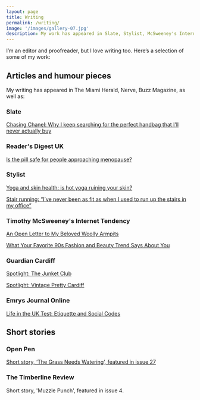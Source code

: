 ```yaml
---
layout: page
title: Writing
permalink: /writing/
image: '/images/gallery-07.jpg'
description: My work has appeared in Slate, Stylist, McSweeney's Internet Tendency, Open Pen, among others.
---
```

I’m an editor and proofreader, but I love writing too. Here’s a selection of some of my work:

## Articles and humour pieces
My writing has appeared in The Miami Herald, Nerve, Buzz Magazine, as well as:

### Slate
[Chasing Chanel: Why I keep searching for the perfect handbag that I’ll never actually buy](https://slate.com/human-interest/2021/03/chanel-handbag-rabbit-hole.html)

### Reader's Digest UK
[Is the pill safe for people approaching menopause?](https://www.readersdigest.co.uk/health/menopause/is-the-pill-safe-for-people-approaching-menopause)

### Stylist
[Yoga and skin health: is hot yoga ruining your skin?](https://www.stylist.co.uk/fitness-health/wellbeing/hot-yoga-ruining-skin/630077)  

[Stair running: “I’ve never been as fit as when I used to run up the stairs in my office”](https://www.stylist.co.uk/fitness-health/workouts/stair-running-free-killer-cardio-workout/563155)

### Timothy McSweeney's Internet Tendency
[An Open Letter to My Beloved Woolly Armpits](http://www.mcsweeneys.net/articles/an-open-letter-to-my-beloved-woolly-armpits)  

[What Your Favorite 90s Fashion and Beauty Trend Says About You](http://www.mcsweeneys.net/articles/what-your-favorite-90s-fashion-and-beauty-trend-says-about-you)

### Guardian Cardiff
[Spotlight: The Junket Club](http://www.theguardian.com/cardiff/2011/apr/18/cardiff-the-junket-club)
 
[Spotlight: Vintage Pretty Cardiff](http://www.theguardian.com/cardiff/2011/feb/21/vintage-pretty-cardiff-fair-markets)

### Emrys Journal Online
[Life in the UK Test: Etiquette and Social Codes](https://medium.com/emrys-journal-online/life-in-the-uk-test-c5e27cdacddb)

## Short stories

### Open Pen
[Short story, ‘The Grass Needs Watering’, featured in issue 27](https://www.openpen.co.uk/twenty-seven/)

### The Timberline Review
Short story, 'Muzzle Punch', featured in issue 4.
